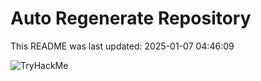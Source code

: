 # Auto Regenerate Repository

This README was last updated: 2025-01-07 04:46:09

 ![TryHackMe](https://tryhackme.com/badge/533634)